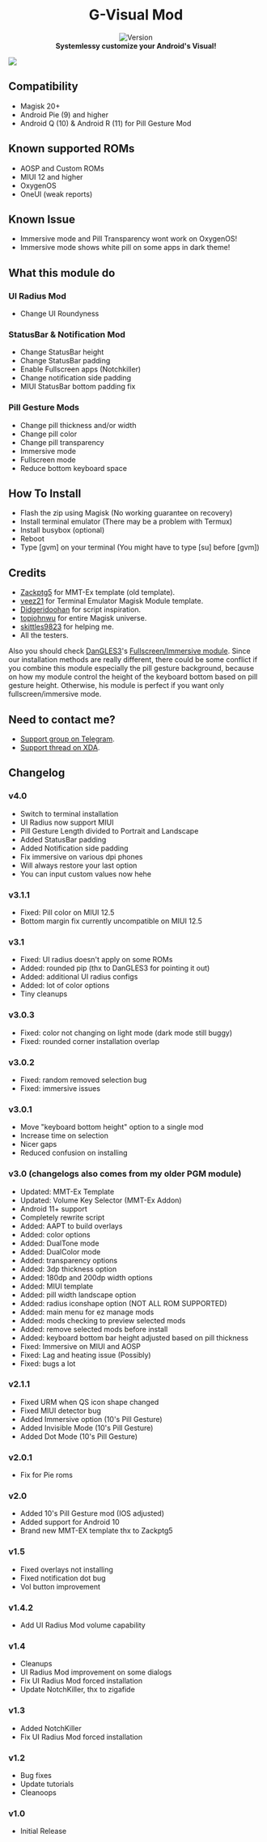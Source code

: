<h1 align="center">G-Visual Mod</h1>

<div align="center">
  <img src="https://img.shields.io/badge/Version-v4.0-green.svg?longCache=true&style=popout-round"
  alt="Version" />
</div>

<div align="center">
 <strong>Systemlessy customize your Android's Visual!</strong>
</div>

![](https://i.imgur.com/B5XZBfZ.png)

## Compatibility
  - Magisk 20+
  - Android Pie (9) and higher
  - Android Q (10) & Android R (11) for Pill Gesture Mod
  
## Known supported ROMs
  - AOSP and Custom ROMs
  - MIUI 12 and higher
  - OxygenOS
  - OneUI (weak reports)

## Known Issue
- Immersive mode and Pill Transparency wont work on OxygenOS!
- Immersive mode shows white pill on some apps in dark theme!

## What this module do
### UI Radius Mod
- Change UI Roundyness

### StatusBar & Notification Mod
- Change StatusBar height
- Change StatusBar padding
- Enable Fullscreen apps (Notchkiller)
- Change notification side padding
- MIUI StatusBar bottom padding fix

### Pill Gesture Mods
- Change pill thickness and/or width
- Change pill color
- Change pill transparency
- Immersive mode 
- Fullscreen mode
- Reduce bottom keyboard space

## How To Install
- Flash the zip using Magisk (No working guarantee on recovery)
- Install terminal emulator (There may be a problem with Termux)
- Install busybox (optional)
- Reboot
- Type [gvm] on your terminal (You might have to type [su] before [gvm])

## Credits
- <a href="https://github.com/Zackptg5">Zackptg5</a> for MMT-Ex template (old template).
- <a href="https://github.com/veez21">veez21</a> for Terminal Emulator Magisk Module template.
- <a href="https://github.com/Didgeridoohan">Didgeridoohan</a> for script inspiration.
- <a href="https://github.com/topjohnwu">topjohnwu</a> for entire Magisk universe.
- <a href="https://github.com/skittles9823">skittles9823</a> for helping me.
- All the testers.

Also you should check <a href="https://github.com/DanGLES3">DanGLES3</a>'s <a href="https://github.com/Magisk-Modules-Repo/HideNavBar">Fullscreen/Immersive module</a>. Since our installation methods are really different, there could be some conflict if you combine this module especially the pill gesture background, because on how my module control the height of the keyboard bottom based on pill gesture height. Otherwise, his module is perfect if you want only fullscreen/immersive mode.

## Need to contact me?
- <a href="https://t.me/tzlounge">Support group on Telegram</a>.
- <a href="https://forum.xda-developers.com/t/module-g-visual-mod-systemlessy-customize-your-androids-visual.4225571/">Support thread on XDA</a>.

## Changelog
### v4.0
  - Switch to terminal installation
  - UI Radius now support MIUI
  - Pill Gesture Length divided to Portrait and Landscape
  -	Added StatusBar padding
  - Added Notification side padding
  - Fix immersive on various dpi phones
  - Will always restore your last option
  - You can input custom values now hehe
  
### v3.1.1
  - Fixed: Pill color on MIUI 12.5
  - Bottom margin fix currently uncompatible on MIUI 12.5

### v3.1
  - Fixed: UI radius doesn't apply on some ROMs
  - Added: rounded pip (thx to DanGLES3 for pointing it out)
  - Added: additional UI radius configs
  - Added: lot of color options
  - Tiny cleanups
  
### v3.0.3
  - Fixed: color not changing on light mode (dark mode still buggy)
  - Fixed: rounded corner installation overlap
  
### v3.0.2
  - Fixed: random removed selection bug
  - Fixed: immersive issues

### v3.0.1
  - Move "keyboard bottom height" option to a single mod
  - Increase time on selection
  - Nicer gaps
  - Reduced confusion on installing

### v3.0 (changelogs also comes from my older PGM module)
  - Updated: MMT-Ex Template
  - Updated: Volume Key Selector (MMT-Ex Addon)
  - Android 11+ support
  - Completely rewrite script
  - Added: AAPT to build overlays
  - Added: color options
  - Added: DualTone mode
  - Added: DualColor mode
  - Added: transparency options
  - Added: 3dp thickness option
  - Added: 180dp and 200dp width options
  - Added: MIUI template
  - Added: pill width landscape option
  - Added: radius iconshape option (NOT ALL ROM SUPPORTED)
  - Added: main menu for ez manage mods
  - Added: mods checking to preview selected mods
  - Added: remove selected mods before install
  - Added: keyboard bottom bar height adjusted based on pill thickness
  - Fixed: Immersive on MIUI and AOSP
  - Fixed: Lag and heating issue (Possibly)
  - Fixed: bugs a lot

### v2.1.1
  - Fixed URM when QS icon shape changed
  - Fixed MIUI detector bug
  - Added Immersive option (10's Pill Gesture)
  - Added Invisible Mode (10's Pill Gesture)
  - Added Dot Mode (10's Pill Gesture)

### v2.0.1
  - Fix for Pie roms

### v2.0
  - Added 10's Pill Gesture mod (IOS adjusted)
  - Added support for Android 10
  - Brand new MMT-EX template thx to Zackptg5

### v1.5
  - Fixed overlays not installing
  - Fixed notification dot bug
  - Vol button improvement

### v1.4.2
  - Add UI Radius Mod volume capability

### v1.4
  - Cleanups
  - UI Radius Mod improvement on some dialogs
  - Fix UI Radius Mod forced installation
  - Update NotchKiller, thx to zigafide

### v1.3
  - Added NotchKiller
  - Fix UI Radius Mod forced installation

### v1.2
  - Bug fixes
  - Update tutorials
  - Cleanoops

### v1.0
  - Initial Release
